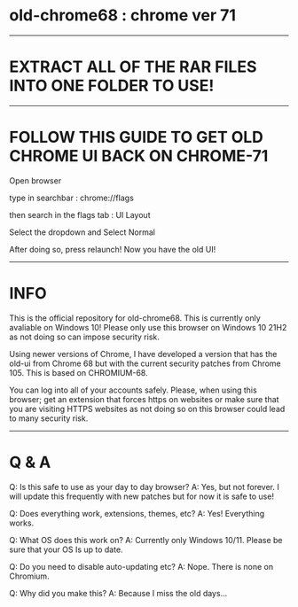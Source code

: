 # old-chrome68 : chrome ver 71
-------------------------------
# EXTRACT ALL OF THE RAR FILES INTO ONE FOLDER TO USE!
---------------------------------------------------------------------------------------------------------------------------------------------------------

# FOLLOW THIS GUIDE TO GET OLD CHROME UI BACK ON CHROME-71
Open browser

type in searchbar : chrome://flags

then search in the flags tab : UI Layout

Select the dropdown and Select Normal

After doing so, press relaunch! Now you have the old UI!


----------------------------------------------------------------------------------------------------------------------------------------------------------

# INFO

This is the official repository for old-chrome68. This is currently only avaliable on Windows 10!
Please only use this browser on Windows 10 21H2 as not doing so can impose security risk. 

Using newer versions of Chrome, I have developed a version that has the old-ui from Chrome 68 but with the current security patches from Chrome 105. This is based on CHROMIUM-68.

You can log into all of your accounts safely. Please, when using this browser; get an extension that forces https on websites or make sure that you are visiting HTTPS websites as not doing so on this browser could lead to many security risk. 

------------------------------------------------------------------------------------------------------------------------------------------------------------

# Q & A 

Q: Is this safe to use as your day to day browser?
A: Yes, but not forever. I will update this frequently with new patches but for now it is safe to use!

Q: Does everything work, extensions, themes, etc?
A: Yes! Everything works.

Q: What OS does this work on?
A: Currently only Windows 10/11. Please be sure that your OS Is up to date.

Q: Do you need to disable auto-updating etc?
A: Nope. There is none on Chromium.

Q: Why did you make this?
A: Because I miss the old days... 
